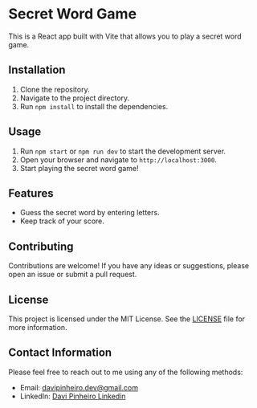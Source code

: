 # Secret Word Game

This is a React app built with Vite that allows you to play a secret word game.

## Installation

1. Clone the repository.
2. Navigate to the project directory.
3. Run `npm install` to install the dependencies.

## Usage

1. Run `npm start` or `npm run dev` to start the development server.
2. Open your browser and navigate to `http://localhost:3000`.
3. Start playing the secret word game!

## Features

- Guess the secret word by entering letters.
- Keep track of your score.

## Contributing

Contributions are welcome! If you have any ideas or suggestions, please open an issue or submit a pull request.

## License

This project is licensed under the MIT License. See the [LICENSE](LICENSE) file for more information.

## Contact Information

Please feel free to reach out to me using any of the following methods:

- Email: [davipinheiro.dev@gmail.com](mailto:davipinheiro.dev@gmail.com)
- LinkedIn: [Davi Pinheiro Linkedin](https://www.linkedin.com/in/phrdavis/)

